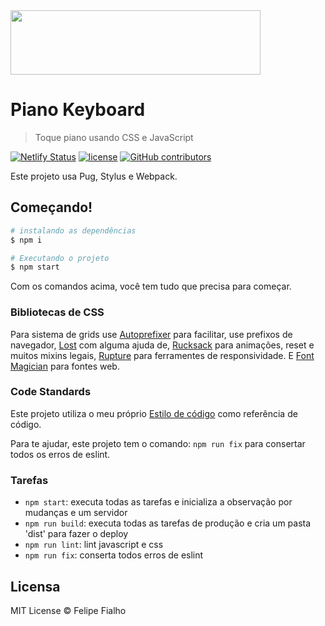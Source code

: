 <img align="center" width="400" height="103,509" src="https://user-images.githubusercontent.com/34600369/40012510-d42b8988-57a2-11e8-8c71-e44f6379f248.png">

# Piano Keyboard

> Toque piano usando CSS e JavaScript

[![Netlify Status](https://api.netlify.com/api/v1/badges/1289139d-1809-4ba1-9417-18530eb3caf9/deploy-status)](https://app.netlify.com/sites/felipefialho-piano/deploys)
[![license](https://img.shields.io/github/license/felipefialho/piano.svg)](./license.md)
[![GitHub contributors](https://img.shields.io/github/contributors/felipefialho/piano.svg)](https://github.com/felipefialho/piano/graphs/contributors)

Este projeto usa Pug, Stylus e Webpack.

## Começando!

```sh
# instalando as dependências
$ npm i

# Executando o projeto
$ npm start
```

Com os comandos acima, você tem tudo que precisa para começar.

### Bibliotecas de CSS

Para sistema de grids use [Autoprefixer](https://github.com/postcss/autoprefixer) para facilitar, use prefixos de navegador, [Lost](https://github.com/peterramsing/lost) com alguma ajuda de, [Rucksack](http://simplaio.github.io/rucksack/) para animações, reset e muitos mixins legais, [Rupture](https://github.com/jenius/rupture) para ferramentes de responsividade. E [Font Magician](https://github.com/jonathantneal/postcss-font-magician/) para fontes web.

### Code Standards

Este projeto utiliza o meu próprio [Estilo de código](https://github.com/felipefialho/coding-style) como referência de código.

Para te ajudar, este projeto tem o comando: `npm run fix` para consertar todos os erros de eslint.

### Tarefas

- `npm start`: executa todas as tarefas e inicializa a observação por mudanças e um servidor 
- `npm run build`: executa todas as tarefas de produção e cria um pasta 'dist' para fazer o deploy
- `npm run lint`: lint javascript e css
- `npm run fix`: conserta todos erros de eslint

## Licensa

MIT License © Felipe Fialho
